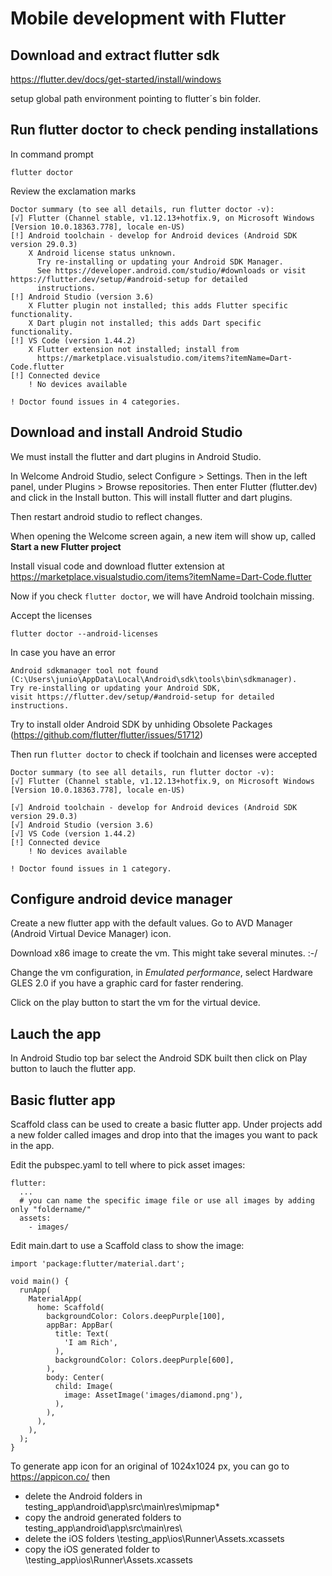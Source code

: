 # Mobile development with Flutter

## Download and extract flutter sdk

https://flutter.dev/docs/get-started/install/windows

setup global path environment pointing to flutter´s bin folder.

## Run flutter doctor to check pending installations

In command prompt 
```
flutter doctor
```
Review the exclamation marks
```
Doctor summary (to see all details, run flutter doctor -v):
[√] Flutter (Channel stable, v1.12.13+hotfix.9, on Microsoft Windows [Version 10.0.18363.778], locale en-US)
[!] Android toolchain - develop for Android devices (Android SDK version 29.0.3)
    X Android license status unknown.
      Try re-installing or updating your Android SDK Manager.
      See https://developer.android.com/studio/#downloads or visit https://flutter.dev/setup/#android-setup for detailed
      instructions.
[!] Android Studio (version 3.6)
    X Flutter plugin not installed; this adds Flutter specific functionality.
    X Dart plugin not installed; this adds Dart specific functionality.
[!] VS Code (version 1.44.2)
    X Flutter extension not installed; install from
      https://marketplace.visualstudio.com/items?itemName=Dart-Code.flutter
[!] Connected device
    ! No devices available

! Doctor found issues in 4 categories.
```
## Download and install Android Studio

We must install the flutter and dart plugins in Android Studio.

In Welcome Android Studio, select Configure > Settings.
Then in the left panel, under Plugins > Browse repositories. 
Then enter Flutter (flutter.dev) and click in the Install button. This will install flutter and dart plugins.

Then restart android studio to reflect changes.

When opening the Welcome screen again, a new item will show up, called
**Start a new Flutter project**

Install visual code and download flutter extension at https://marketplace.visualstudio.com/items?itemName=Dart-Code.flutter

Now if you check `flutter doctor`, we will have Android toolchain missing.

Accept the licenses
```
flutter doctor --android-licenses
```

In case you have an error 
```
Android sdkmanager tool not found (C:\Users\junio\AppData\Local\Android\sdk\tools\bin\sdkmanager).
Try re-installing or updating your Android SDK,
visit https://flutter.dev/setup/#android-setup for detailed instructions.
```
Try to install older Android SDK by unhiding Obsolete Packages (https://github.com/flutter/flutter/issues/51712)

Then run `flutter doctor` to check if toolchain and licenses were accepted
```
Doctor summary (to see all details, run flutter doctor -v):
[√] Flutter (Channel stable, v1.12.13+hotfix.9, on Microsoft Windows [Version 10.0.18363.778], locale en-US)

[√] Android toolchain - develop for Android devices (Android SDK version 29.0.3)
[√] Android Studio (version 3.6)
[√] VS Code (version 1.44.2)
[!] Connected device
    ! No devices available

! Doctor found issues in 1 category.
```

## Configure android device manager

Create a new flutter app with the default values. Go to AVD Manager (Android Virtual Device Manager) icon.

Download x86 image to create the vm. This might take several minutes. :-/

Change the vm configuration, in *Emulated performance*, select Hardware GLES 2.0 if you have a graphic card for faster rendering.

Click on the play button to start the vm for the virtual device.

## Lauch the app

In Android Studio top bar select the Android SDK built then click on Play button to lauch the flutter app.

## Basic flutter app

Scaffold class can be used to create a basic flutter app. Under projects add a new folder called images and drop into that the images you want to pack in the app.

Edit the pubspec.yaml to tell where to pick asset images:
```
flutter:
  ...
  # you can name the specific image file or use all images by adding only "foldername/"
  assets:
    - images/
```

Edit main.dart to use a Scaffold class to show the image:

```
import 'package:flutter/material.dart';

void main() {
  runApp(
    MaterialApp(
      home: Scaffold(
        backgroundColor: Colors.deepPurple[100],
        appBar: AppBar(
          title: Text(
            'I am Rich',
          ),
          backgroundColor: Colors.deepPurple[600],
        ),
        body: Center(
          child: Image(
            image: AssetImage('images/diamond.png'),
          ),
        ),
      ),
    ),
  );
}
```
To generate app icon for an original of 1024x1024 px, you can go to https://appicon.co/ then

- delete the Android folders in testing_app\android\app\src\main\res\mipmap*
- copy the android generated folders to testing_app\android\app\src\main\res\
- delete the iOS folders \testing_app\ios\Runner\Assets.xcassets 
- copy the iOS generated folder to \testing_app\ios\Runner\Assets.xcassets 


